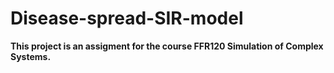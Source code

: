 # Disease-spread-SIR-model
**This project is an assigment for the course FFR120 Simulation of Complex Systems.**
